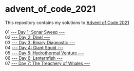# advent_of_code_2021

This repository contains my solutions to [Advent of Code 2021](https://adventofcode.com/2021)

01 [--- Day 1: Sonar Sweep ---](https://adventofcode.com/2021/day/1)\
02 [--- Day 2: Dive! ---](https://adventofcode.com/2021/day/2)\
03 [--- Day 3: Binary Diagnostic ---](https://adventofcode.com/2021/day/3)\
04 [--- Day 4: Giant Squid ---](https://adventofcode.com/2021/day/4)\
05 [--- Day 5: Hydrothermal Venture ---](https://adventofcode.com/2021/day/5)\
06 [--- Day 6: Lanternfish ---](https://adventofcode.com/2021/day/6)\
07 [--- Day 7: The Treachery of Whales ---](https://adventofcode.com/2021/day/7)
